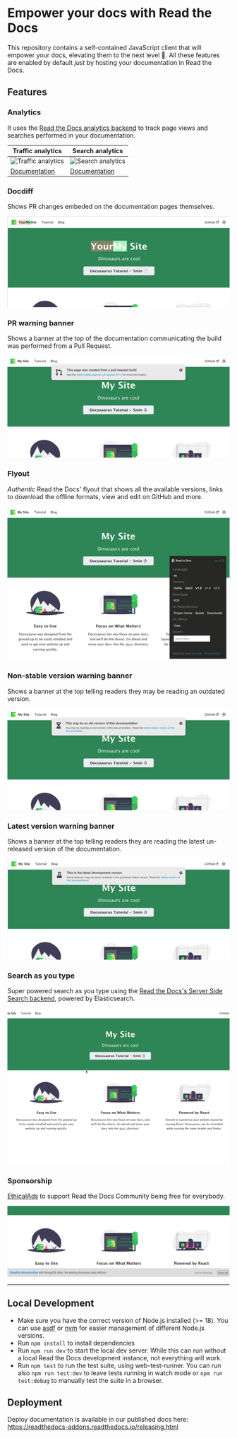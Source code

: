 # Empower your docs with Read the Docs

This repository contains a self-contained JavaScript client that will empower your docs,
elevating them to the next level 🚀.
All these features are enabled by default _just_ by hosting your documentation in Read the Docs.

## Features

### Analytics

It uses the [Read the Docs analytics backend](https://docs.readthedocs.io/page/reference/analytics.html) to track page views and searches performed in your documentation.

| Traffic analytics                                                | Search analytics                                                               |
| ---------------------------------------------------------------- | ------------------------------------------------------------------------------ |
| ![Traffic analytics](docs/traffic-analytics-example.png)         | ![Search analytics](docs/search-analytics-example.png)                         |
| [Documentation](https://docs.readthedocs.io/page/analytics.html) | [Documentation](https://docs.readthedocs.io/page/guides/search-analytics.html) |

### Docdiff

Shows PR changes embeded on the documentation pages themselves.

![Docdiff example](docs/docdiff-example.png)

### PR warning banner

Shows a banner at the top of the documentation communicating the build was performed from a Pull Request.

![PR warning banner](docs/pr-warning-banner-example.png)

### Flyout

_Authentic_ Read the Docs' flyout that shows all the available versions,
links to download the offline formats, view and edit on GitHub and more.

![Flyout](docs/flyout-example.png)

### Non-stable version warning banner

Shows a banner at the top telling readers they may be reading an outdated version.

![Non-stable version warining banner](docs/non-stable-warning-banner-example.png)

### Latest version warning banner

Shows a banner at the top telling readers they are reading the latest un-released version of the documentation.

![Latest version warning banner](docs/latest-warning-banner-example.png)

### Search as you type

Super powered search as you type using the [Read the Docs's Server Side Search backend](https://docs.readthedocs.io/page/server-side-search/api.html),
powered by Elasticsearch.

![Search as you type](docs/search-as-you-type-example.gif)

### Sponsorship

[EthicalAds](https://www.ethicalads.io/) to support Read the Docs Community being free for everybody.

![EthicalAds](docs/ethical-ads-example.png)

---

## Local Development

- Make sure you have the correct version of Node.js installed (>= 18). You can use [asdf](https://github.com/asdf-vm/asdf) or [nvm](https://github.com/nvm-sh/nvm) for easier management of different Node.js versions.
- Run `npm install` to install dependencies
- Run `npm run dev` to start the local dev server. While this can run without a local Read the Docs development instance, not everything will work.
- Run `npm test` to run the test suite, using web-test-runner. You can run also `npm run test:dev` to leave tests running in watch mode or `npm run test:debug` to manually test the suite in a browser.

## Deployment

Deploy documentation is available in our published docs here: https://readthedocs-addons.readthedocs.io/releasing.html
